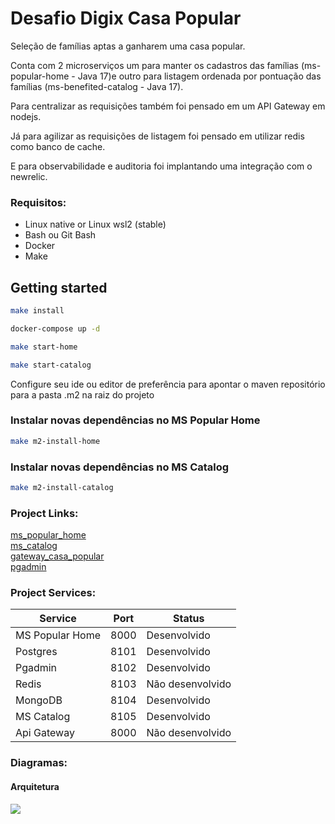 # Desafio Digix Casa Popular
Seleção de famílias aptas a ganharem uma casa popular.

Conta com 2 microserviços um para manter os cadastros das famílias (ms-popular-home - Java 17)e outro para listagem ordenada por pontuação das famílias (ms-benefited-catalog - Java 17).

Para centralizar as requisições também foi pensado em um API Gateway em nodejs.

Já para agilizar as requisições de listagem foi pensado em utilizar redis como banco de cache.

E para observabilidade e auditoria foi implantando uma integração com o newrelic.
### Requisitos:
 - Linux native or Linux wsl2 (stable)
 - Bash ou Git Bash
 - Docker
 - Make

## Getting started

```bash
make install
```
```bash
docker-compose up -d
```
```bash
make start-home
```
```bash
make start-catalog
```

Configure seu ide ou editor de preferência para apontar o maven repositório para a pasta .m2 na raiz do projeto

### Instalar novas dependências no MS Popular Home
```bash
make m2-install-home
```

### Instalar novas dependências no MS Catalog
```bash
make m2-install-catalog
```

### Project Links:

[ms_popular_home](http://localhost:8100) <br />
[ms_catalog](http://localhost:8105) <br />
[gateway_casa_popular](http://localhost:8000) <br />
[pgadmin](http://localhost:8102)

### Project Services:
| Service         | Port | Status        |
|-----------------|------|---------------|
| MS Popular Home | 8000 | Desenvolvido  |
| Postgres        | 8101 | Desenvolvido |
| Pgadmin         | 8102 | Desenvolvido |
| Redis           | 8103 | Não desenvolvido |
| MongoDB         | 8104 | Desenvolvido |
| MS Catalog      | 8105 | Desenvolvido |
| Api Gateway     | 8000 | Não desenvolvido |

### Diagramas:

#### Arquitetura
<img src="https://github.com/BrunoRHolanda/desafio-digix-casa-popular/blob/main/docs/arch.png">